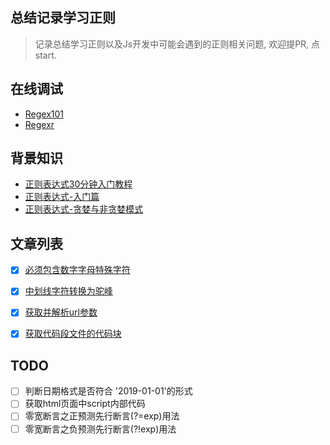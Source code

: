 ## 总结记录学习正则
> 记录总结学习正则以及Js开发中可能会遇到的正则相关问题, 欢迎提PR, 点start.

## 在线调试
- [Regex101](https://regex101.com)
- [Regexr](http://regexr.com/)

## 背景知识
- [正则表达式30分钟入门教程](https://deerchao.net/tutorials/regex/regex.htm)
- [正则表达式-入门篇](http://loadingmore.com/2017/11/26/%E3%80%90%E6%AD%A3%E5%88%99%E8%A1%A8%E8%BE%BE%E5%BC%8F%E7%B3%BB%E5%88%97%E3%80%91%E5%85%A5%E9%97%A8%E7%AF%87/)
- [正则表达式-贪婪与非贪婪模式](http://loadingmore.com/2017/11/26/%E3%80%90%E6%AD%A3%E5%88%99%E8%A1%A8%E8%BE%BE%E5%BC%8F%E7%B3%BB%E5%88%97%E3%80%91%E5%85%A5%E9%97%A8%E7%AF%87/)

## 文章列表
- [x] [必须包含数字字母特殊字符
](https://github.com/BiYuqi/regex-seed/issues/1)
- [x] [中划线字符转换为驼峰](https://github.com/BiYuqi/regex-seed/issues/2)
- [x] [获取并解析url参数](https://github.com/BiYuqi/regex-seed/issues/3)
- [x] [获取代码段文件的代码块](https://github.com/BiYuqi/regex-seed/issues/4)


## TODO

- [ ] 判断日期格式是否符合 '2019-01-01'的形式
- [ ] 获取html页面中script内部代码
- [ ] 零宽断言之正预测先行断言(?=exp)用法
- [ ] 零宽断言之负预测先行断言(?!exp)用法
